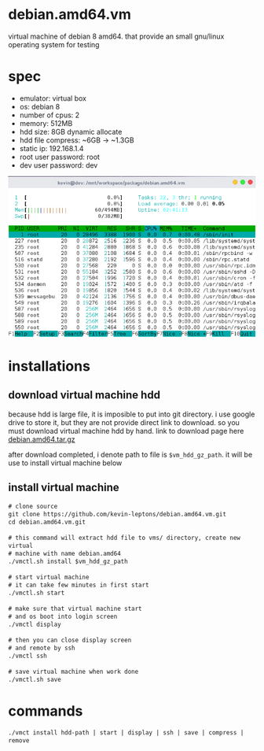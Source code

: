 # debian.amd64.vm
virtual machine of debian 8 amd64. that provide an small gnu/linux operating
system for testing

# spec

- emulator: virtual box
- os: debian 8
- number of cpus: 2
- memory: 512MB
- hdd size: 8GB dynamic allocate
- hdd file compress: ~6GB -> ~1.3GB
- static ip: 192.168.1.4
- root user password: root
- dev user password: dev

![screen](img/screen.jpg)

# installations

## download virtual machine hdd
because hdd is large file, it is imposible to put into git directory. i use
google drive to store it, but they are not provide direct link to download. 
so you must download virtual machine hdd by hand. link to download page here 
[debian.amd64.tar.gz](https://drive.google.com/file/d/0B6Eqm2oY7b1vVUtTa1hUdUpSWGc/view?usp=sharing)

after download completed, i denote path to file is `$vm_hdd_gz_path`. it will
be use to install virtual machine below

## install virtual machine
```shell
# clone source
git clone https://github.com/kevin-leptons/debian.amd64.vm.git
cd debian.amd64.vm.git

# this command will extract hdd file to vms/ directory, create new virtual
# machine with name debian.amd64
./vmctl.sh install $vm_hdd_gz_path

# start virtual machine
# it can take few minutes in first start
./vmctl.sh start

# make sure that virtual machine start 
# and os boot into login screen
./vmctl display

# then you can close display screen 
# and remote by ssh
./vmctl ssh

# save virtual machine when work done
./vmctl.sh save
```

# commands
```shell
./vmct install hdd-path | start | display | ssh | save | compress | remove
```
